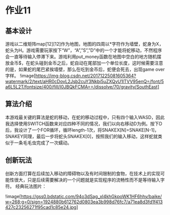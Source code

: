 # 作业11
## 基本设计
游戏以二维矩阵map[12][12]作为地图，地图的四周以*字符作为墙壁，蛇身为X，蛇头为H。游戏需要玩家按下“W”，“A”,”S”,”D”中的一个才能将蛇移动，不然程序会一直等待输入停滞下来。游戏利用put_money函数在地图中空白的地方随机摆放金币$，在蛇头碰到金币之后，蛇自动在尾部加一个单位长度，这时候需要注意的是，如果蛇的尾巴紧挨墙壁，那么在吃到金币后，蛇便会死去，出现game over字样。
!image[https://img-blog.csdn.net/20171225081605364?watermark/2/text/aHR0cDovL2Jsb2cuY3Nkbi5uZXQvU1lTVV95enQ=/font/5a6L5L2T/fontsize/400/fill/I0JBQkFCMA==/dissolve/70/gravity/SouthEast]

## 算法介绍
本游戏最关键的算法是蛇的移动，在蛇的移动过程中，只有四个输入WASD，因此我选择使用SWITCH函数来对应四种不同的情况，我们以向右移动D为例。按下D后，我设计了一个FOR循环，循环length-1次，将SNAKEX[N]=SNAKE[N-1]，SNAKEY同理，最后一步将蛇头SNAKEX[0]，按照我们的输入移动，这样蛇就类似于一条毛毛虫完成了一次蠕动。       

## 创新玩法
创新方面打算在后续加入移动的障碍物以及有时间限制的食物，在技术上的实现可能性很大，只是后续需要解决的一个问题就是实现程序的流畅性而不是等待输入字符。
经典玩法图片：

!image[https://gss0.bdstatic.com/94o3dSag_xI4khGkpoWK1HF6hhy/baike/w=268;g=0/sign=1924880b612762d0803ea3b998d76fc7/a71ea8d3fd1f413427c23256271f95cad1c85e24.jpg]   


